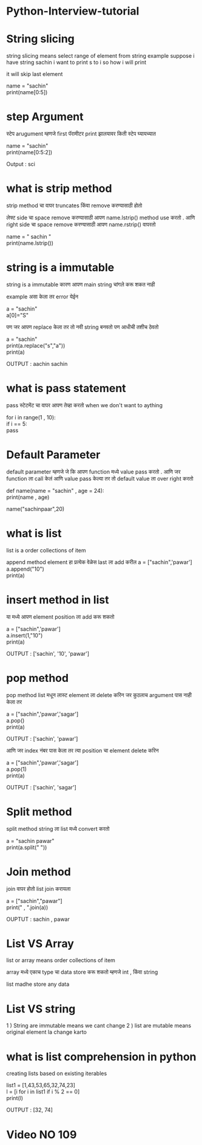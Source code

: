 # Python-Interview-tutorial


# String slicing
 
 string slicing means select range of element from string 
 example suppose i have string sachin i want to print s to i so how i will print
 
 it will skip last element
 
name = "sachin"<br/>
print(name[0:5])



# step Argument

स्टेप arugument  म्हणजे first  पॅरामीटर print  झालयावर किती स्टेप घ्यायच्यात

name = "sachin"<br/>
print(name[0:5:2])

Output : sci


# what is strip method

strip method  चा वापर truncates  किंवा remove  करण्यासाठी होतो

लेफ्ट side  चा space  remove करण्यासाठी आपण name.lstrip() method  use करतो . आणि right  side  चा space remove करण्यासाठी आपण name.rstrip() वापरतो

name = "    sachin     "<br/>
print(name.lstrip())


# string is a immutable
string is a immutable  कारण आपण main  string चांगले करू शकत नाही

example 
असा केला तर error  येईन 

a = "sachin"<br/>
a[0]="S"


पण जर आपण replace  केला तर तो नवी string बनवतो पण आधीची तशीच ठेवतो

a = "sachin"<br/>
print(a.replace("s","a"))<br/>
print(a)

OUTPUT : aachin
         sachin
         
         
# what is pass statement

pass  स्टेटमेंट चा वापर आपण तेव्हा करतो when we don't want to aything

for i in range(1 , 10):<br/>
    if i == 5:<br/>
        pass
        
 # Default Parameter
 
 default  parameter  म्हणजे जे कि आपण function  मध्ये value  pass  करतो . आणि जर function ला call केलं आणि value pass केल्या तर तो default value ला over  right  करतो 
 
 def name(name = "sachin" , age  = 24): <br/>
    print(name , age)<br/>
    
    
name("sachinpaar",20)


# what is list
list is a order collections of item 

append method element हा प्रत्येक वेळेस last  ला add करील
a = ["sachin",'pawar'] <br/>
a.append("10")<br/>
print(a)<br/>


# insert method in list

या मध्ये आपण element position ला add करू शकतो


a = ["sachin",'pawar'] <br/>
a.insert(1,"10") <br/>
print(a) <br/>

OUTPUT : ['sachin', '10', 'pawar']

# pop method 

pop method list मधून लास्ट element ला delete करिन जर कुठलाच argument पास नाही केला तर

a = ["sachin",'pawar','sagar'] <br/>
a.pop()<br/>
print(a)<br/>

OUTPUT : ['sachin', 'pawar']


आणि जर index नंबर पास केला तर त्या position चा element delete करिन

a = ["sachin",'pawar','sagar'] <br/> 
a.pop(1) <br/>
print(a) <br/>

OUTPUT : ['sachin', 'sagar']

# Split method

split method string ला list मध्ये convert करतो

a = "sachin pawar" <br/>
print(a.split(" "))


# Join method

join वापर होतो list join करायला 

a = ["sachin","pawar"] <br/> 
print(" , ".join(a)) <br/>


OUPTUT : sachin , pawar



# List VS Array

list or array means order collections of item

array मध्ये एकाच type चा data store करू शकतो म्हणजे int , किंवा string 

list madhe store any data


# List VS string

1 ) String are immutable means we cant change 
2 ) list are mutable means original element la change karto 


# what is list comprehension in python

creating lists based on existing iterables <br/>

list1 = [1,43,53,65,32,74,23] <br/>
l = [i for i in list1 if i % 2 == 0] <br/>
print(l)

OUTPUT : [32, 74]



# Video NO 109










